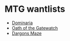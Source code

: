 # MTG wantlists

- [Dominaria](https://github.com/VilleKoo/wantlists/blob/master/Dominaria.md)
- [Oath of the Gatewatch](https://github.com/VilleKoo/wantlists/blob/master/Oath_of_the_Gatewatch.md)
- [Dargons Maze](https://github.com/VilleKoo/wantlists/blob/master/Dragons_Maze.md)

